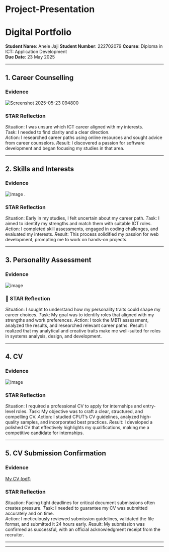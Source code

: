 # Project-Presentation
#  Digital Portfolio
**Student Name**: Anele Jaji 
**Student Number**: 222702079 
**Course**: Diploma in ICT: Application Development  
**Due Date**: 23 May 2025  

---

##  1. Career Counselling

###  Evidence
![Screenshot 2025-05-23 094800](https://github.com/user-attachments/assets/0cd0ddb5-6c06-4da1-93c8-8729161dc1f6)


###  STAR Reflection
*S*ituation: I was unsure which ICT career aligned with my interests.  
*T*ask: I needed to find clarity and a clear direction.  
*A*ction:  I researched career paths using online resources and sought advice from career counselors. 
*R*esult: I discovered a passion for software development and began focusing my studies in that area.

---

##  2. Skills and Interests

###  Evidence
![image](https://github.com/user-attachments/assets/907c3043-b0f7-47a6-9981-577bd4561b62)
.

###  STAR Reflection
*S*ituation: Early in my studies, I felt uncertain about my career path.
*T*ask: I aimed to identify my strengths and match them with suitable ICT roles. 
*A*ction: I completed skill assessments, engaged in coding challenges, and evaluated my interests.
*R*esult: This process solidified my passion for web development, prompting me to work on hands-on projects.

---

##  3. Personality Assessment

###  Evidence
![image](https://github.com/user-attachments/assets/486be89b-3a88-4f89-b8a2-6f45c65d38e0)


### 🌟 STAR Reflection
*S*ituation: I sought to understand how my personality traits could shape my career choices. 
*T*ask: My goal was to identify roles that aligned with my strengths and work preferences. 
*A*ction: I took the MBTI assessment, analyzed the results, and researched relevant career paths.
*R*esult: I realized that my analytical and creative traits make me well-suited for roles in systems analysis, design, and development.


---

##  4. CV

###  Evidence
![image](https://github.com/user-attachments/assets/5a8fa8a3-bbc1-4fdf-9704-c9f017e77e93)


###  STAR Reflection
*S*ituation: I required a professional CV to apply for internships and entry-level roles.
*T*ask: My objective was to craft a clear, structured, and compelling CV.
*A*ction: I studied CPUT’s CV guidelines, analyzed high-quality samples, and incorporated best practices. 
*R*esult: I developed a polished CV that effectively highlights my qualifications, making me a competitive candidate for internships.

---

##  5. CV Submission Confirmation

###  Evidence
[My CV (pdf)](https://github.com/Anele77085/Project-Presentation/blob/main/Anele%2BJaji-Curriculum%2BVitae%2B(2)-merged.pdf)

###  STAR Reflection
*S*ituation: Facing tight deadlines for critical document submissions often creates pressure.
*T*ask: I needed to guarantee my CV was submitted accurately and on time.  
*A*ction: I meticulously reviewed submission guidelines, validated the file format, and submitted it 24 hours early. 
*R*esult: My submission was confirmed as successful, with an official acknowledgment receipt from the recruiter.

---


---
